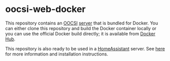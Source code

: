 # oocsi-web-docker

This repository contains an [OOCSI](https://github.com/iddi/oocsi) [server](https://github.com/iddi/oocsi/wiki/OOCSI-server) that is bundled for Docker. You can either clone this repository and build the Docker container locally or you can use the official Docker build directly; it is available from [Docker Hub](https://hub.docker.com/r/matsfunk/oocsi-server). 

This repository is also ready to be used in a [HomeAssistant](https://www.home-assistant.io) server. See [here](https://github.com/iddi/oocsi/wiki/heyOOCSI!) for more information and installation instructions.
